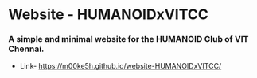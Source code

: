 # Website - HUMANOIDxVITCC
### A simple and minimal website for the HUMANOID Club of VIT Chennai.
- Link-  https://m00ke5h.github.io/website-HUMANOIDxVITCC/
